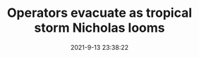 ---
"title": "Operators evacuate as tropical storm Nicholas looms"
"date": "2021-9-13 23:38:22"
"feed_name": "OFFSHOREMAG"
"feed_website": "https://www.offshore-mag.com/"
"feed_rss": "https://www.offshore-mag.com/__rss/website-scheduled-content.xml?input=%7B%22sectionAlias%22%3A%22home%22%7D"
"link": "https://www.offshore-mag.com/regional-reports/us-gulf-of-mexico/article/14210258/operators-evacuate-as-tropical-storm-nicholas-looms"
"file": "_posts/36856e2c8bca40c6090dd146b320a0f59696ebb9.md"
"accident": "1"
"drilling": "1"
---